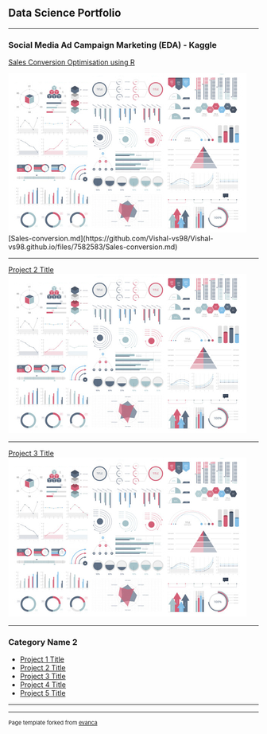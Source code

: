 ## Data Science Portfolio

---

### Social Media Ad Campaign Marketing (EDA) - Kaggle


[Sales Conversion Optimisation using R](/sample_page)

<img src="images/dummy_thumbnail.jpg?raw=true"/>
[Sales-conversion.md](https://github.com/Vishal-vs98/Vishal-vs98.github.io/files/7582583/Sales-conversion.md)

---
[Project 2 Title](/pdf/sample_presentation.pdf)
<img src="images/dummy_thumbnail.jpg?raw=true"/>

---
[Project 3 Title](http://example.com/)
<img src="images/dummy_thumbnail.jpg?raw=true"/>

---

### Category Name 2

- [Project 1 Title](http://example.com/)
- [Project 2 Title](http://example.com/)
- [Project 3 Title](http://example.com/)
- [Project 4 Title](http://example.com/)
- [Project 5 Title](http://example.com/)

---




---
<p style="font-size:11px">Page template forked from <a href="https://github.com/evanca/quick-portfolio">evanca</a></p>
<!-- Remove above link if you don't want to attibute -->
